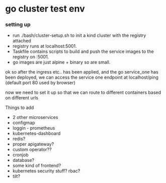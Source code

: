 # go cluster test env

### setting up
- run ./bash/cluster-setup.sh to init a kind cluster with the registry attached
- registry runs at localhost:5001.
- Taskfile contains scripts to build and push the service images to the registry on :5001.
- go images are just alpine + binary so are small.

ok so after the ingress etc.. has been applied, and the go service_one has been deployed, we can access the service one endpoint at localhost/ping  (default port 80 used by browser)


now we need to set it up so that we can route to different containers based on different urls



Things to add
- 2 other microservices
- configmap
- loggin - prometheus
- kubernetes-dashboard
- redis?
- proper apigateway?
- custom operator??
- cronjob
- database?
- some kind of frontend?
- kubernetes security stuff? rbac?
- tilt?

